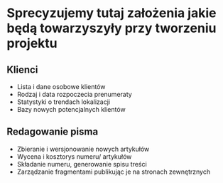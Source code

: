 # Sprecyzujemy tutaj założenia jakie będą towarzyszyły przy tworzeniu projektu #

## Klienci ##
  * Lista i dane osobowe klientów
  * Rodzaj i data rozpoczecia prenumeraty
  * Statystyki o trendach lokalizacji
  * Bazy nowych potencjalnych klientów

## Redagowanie pisma ##

  * Zbieranie i wersjonowanie nowych artykułów
  * Wycena i kosztorys numeru/ artykułów
  * Składanie numeru, generowanie spisu treści
  * Zarządzanie fragmentami publikując je na stronach zewnętrznych
